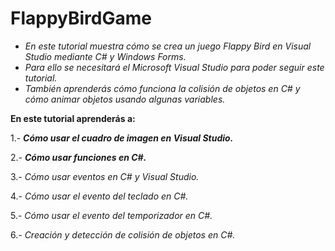 # FlappyBirdGame

- _En este tutorial muestra cómo se crea un juego Flappy Bird en Visual Studio mediante C# y Windows Forms._ 
- _Para ello se necesitará el Microsoft Visual Studio para poder seguir este tutorial._
- _También aprenderás cómo funciona la colisión de objetos en C# y cómo animar objetos usando algunas variables._

**En este tutorial aprenderás a:**

1.- **_Cómo usar el cuadro de imagen en Visual Studio._**

2.- **_Cómo usar funciones en C#._**

3.- _Cómo usar eventos en C# y Visual Studio._

4.- _Cómo usar el evento del teclado en C#._

5.- _Cómo usar el evento del temporizador en C#._

6.- _Creación y detección de colisión de objetos en C#._
